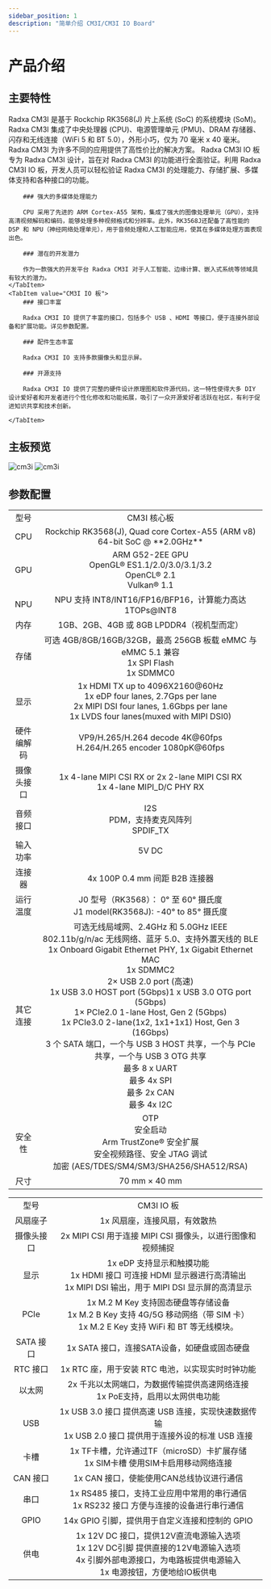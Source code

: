 ```yaml
---
sidebar_position: 1
description: "简单介绍 CM3I/CM3I IO Board"
---
```


# 产品介绍

## 主要特性

<Tabs queryString="model">
    <TabItem value="CM3I 核心板">
        Radxa CM3I 是基于 Rockchip RK3568(J) 片上系统 (SoC) 的系统模块 (SoM)。Radxa CM3I 集成了中央处理器 (CPU)、电源管理单元 (PMU)、DRAM 存储器、闪存和无线连接（WiFi 5 和 BT 5.0），外形小巧，仅为 70 毫米 x 40 毫米。Radxa CM3I 为许多不同的应用提供了高性价比的解决方案。
    </TabItem>
    <TabItem value="CM3I IO 板">
        Radxa CM3I IO 板专为 Radxa CM3I 设计，旨在对 Radxa CM3I 的功能进行全面验证。利用 Radxa CM3I IO 板，开发人员可以轻松验证 Radxa CM3I 的处理能力、存储扩展、多媒体支持和各种接口的功能。
    </TabItem>
</Tabs>

<Tabs queryString="model">
    <TabItem value="CM3I 核心板">

        ### 强大的多媒体处理能力

        CPU 采用了先进的 ARM Cortex-A55 架构，集成了强大的图像处理单元（GPU），支持高清视频解码和编码，能够处理多种视频格式和分辨率。此外，RK3568J还配备了高性能的 DSP 和 NPU（神经网络处理单元），用于音频处理和人工智能应用，使其在多媒体处理方面表现出色。

        ### 潜在的开发潜力

        作为一款强大的开发平台 Radxa CM3I 对于人工智能、边缘计算、嵌入式系统等领域具有较大的潜力。
    </TabItem>
    <TabItem value="CM3I IO 板">
        ### 接口丰富

        Radxa CM3I IO 提供了丰富的接口，包括多个 USB 、HDMI 等接口，便于连接外部设备和扩展功能。详见参数配置。

        ### 配件生态丰富

        Radxa CM3I IO 支持多款摄像头和显示屏。

        ### 开源支持

        Radxa CM3I IO 提供了完整的硬件设计原理图和软件源代码，这一特性使得大多 DIY 设计爱好者和开发者进行个性化修改和功能拓展，吸引了一众开源爱好者活跃在社区，有利于促进知识共享和技术创新。

    </TabItem>

</Tabs>

## 主板预览

<Tabs queryString="model">
    <TabItem value="CM3I 核心板">
        <img src="/img/cm3i/cm3i-overview.webp" alt="cm3i" style={{ width: "80%" }} />
    </TabItem>
    <TabItem value="CM3I IO 板">
        <img src="/img/cm3i/cm3i-io-overview.webp" alt="cm3i" style={{ width: "80%" }} />
    </TabItem>
</Tabs>

## 参数配置

<Tabs queryString="model">
    <TabItem value="CM3I 核心板">
        <table>
            <tr>
                <td align="center">型号</td>
                <td align="center">CM3I 核心板</td>
            </tr>
            <tr>
                <td align="center">CPU</td>
                <td align="center">Rockchip RK3568(J), Quad core Cortex-A55 (ARM v8) 64-bit SoC @ **2.0GHz**</td>
            </tr>
            <tr>
                <td align="center">GPU</td>
                <td align="center">ARM G52-2EE GPU<br/>OpenGL® ES1.1/2.0/3.0/3.1/3.2<br/>OpenCL® 2.1<br/>Vulkan® 1.1</td>
            </tr>
            <tr>
                <td align="center">NPU</td>
                <td align="center">NPU 支持 INT8/INT16/FP16/BFP16，计算能力高达 1TOPs@INT8</td>
            </tr>
            <tr>
                <td align="center">内存</td>
                <td align="center">1GB、2GB、4GB 或 8GB LPDDR4（视机型而定）</td>
            </tr>
            <tr>
                <td align="center">存储</td>
                <td align="center">可选 4GB/8GB/16GB/32GB，最高 256GB 板载 eMMC 与 eMMC 5.1 兼容<br/>1x SPI Flash<br/>1x SDMMC0</td>
            </tr>
            <tr>
                <td align="center">显示</td>
                <td align="center">1x HDMI TX up to 4096X2160@60Hz<br/>1x eDP four lanes, 2.7Gps per lane<br/>2x MIPI DSI four lanes, 1.6Gbps per lane<br/>1x LVDS four lanes(muxed with MIPI DSI0)</td>
            </tr>
            <tr>
                <td align="center">硬件编解码</td>
                <td align="center">VP9/H.265/H.264 decode 4K@60fps<br/>H.264/H.265 encoder 1080pK@60fps</td>
            </tr>
            <tr>
                <td align="center">摄像头接口</td>
                <td align="center">1x 4-lane MIPI CSI RX or 2x 2-lane MIPI CSI RX<br/>1x 4-lane MIPI_D/C PHY RX</td>
            </tr>
            <tr>
                <td align="center">音频接口</td>
                <td align="center">I2S<br/>PDM，支持麦克风阵列<br/>SPDIF_TX</td>
            </tr>
            <tr>
                <td align="center">输入功率</td>
                <td align="center">5V DC</td>
            </tr>
            <tr>
                <td align="center">连接器</td>
                <td align="center">4x 100P 0.4 mm 间距 B2B 连接器</td>
            </tr>
            <tr>
                <td align="center">运行温度</td>
                <td align="center">J0 型号（RK3568）： 0° 至 60° 摄氏度<br/>J1 model(RK3568J): -40° to 85° 摄氏度</td>
            </tr>
            <tr>
                <td align="center">其它连接</td>
                <td align="center">可选无线局域网、2.4GHz 和 5.0GHz IEEE 802.11b/g/n/ac 无线网络、蓝牙 5.0、支持外置天线的 BLE<br/>1x Onboard Gigabit Ethernet PHY, 1x Gigabit Ethernet MAC<br/>1x SDMMC2<br/>2× USB 2.0 port (高速)<br/>1x USB 3.0 HOST port (5Gbps)1 x USB 3.0 OTG port (5Gbps)<br/>1× PCIe2.0 1-lane Host, Gen 2 (5Gbps)<br/>1x PCIe3.0 2-lane(1x2, 1x1+1x1) Host, Gen 3 (16Gbps)<br/>3 个 SATA 端口，一个与 USB 3 HOST 共享，一个与 PCIe 共享，一个与 USB 3 OTG 共享<br/>最多 8 x UART<br/>最多 4x SPI<br/>最多 2x CAN<br/>最多 4x I2C<br/></td>
            </tr>
            <tr>
                <td align="center">安全性</td>
                <td align="center">OTP<br/>安全启动<br/>Arm TrustZone® 安全扩展<br/>安全视频路径、安全 JTAG 调试<br/>加密 (AES/TDES/SM4/SM3/SHA256/SHA512/RSA)</td>
            </tr>
            <tr>
                <td align="center">尺寸</td>
                <td align="center">70 mm × 40 mm </td>
            </tr>
        </table>
    </TabItem>
    <TabItem value="CM3I IO 板">
        <table>
            <tr>
                <td align="center">型号</td>
                <td align="center">CM3I IO 板</td>
            </tr>
            <tr>
                <td align="center">风扇座子</td>
                <td align="center">1x 风扇座，连接风扇，有效散热</td>
            </tr>
            <tr>
                <td align="center">摄像头接口</td>
                <td align="center">2x MIPI CSI 用于连接 MIPI CSI 摄像头，以进行图像和视频捕捉</td>
            </tr>
            <tr>
                <td align="center">显示</td>
                <td align="center">1x eDP 支持显示和触摸功能<br/>1x HDMI 接口 可连接 HDMI 显示器进行高清输出<br/>1x MIPI DSI 输出，用于 MIPI DSI 显示屏的高清显示</td>
            </tr>
            <tr>
                <td align="center">PCIe</td>
                <td align="center">1x M.2 M Key 支持固态硬盘等存储设备<br/>1x M.2 B Key 支持 4G/5G 移动网络（带 SIM 卡）<br/>1x M.2 E Key 支持 WiFi 和 BT 等无线模块。</td>
            </tr>
            <tr>
                <td align="center">SATA 接口</td>
                <td align="center">1x SATA 接口，连接SATA设备，如硬盘或固态硬盘</td>
            </tr>
            <tr>
                <td align="center">RTC 接口</td>
                <td align="center">1x RTC 座，用于安装 RTC 电池，以实现实时时钟功能</td>
            </tr>
            <tr>
                <td align="center">以太网</td>
                <td align="center">2x 千兆以太网端口，为数据传输提供高速网络连接<br/>1x PoE支持，启用以太网供电功能</td>
            </tr>
            <tr>
                <td align="center">USB</td>
                <td align="center">1x USB 3.0 接口 提供高速 USB 连接，实现快速数据传输<br/>1x USB 2.0 接口 提供用于连接外设的标准 USB 连接</td>
            </tr>
            <tr>
                <td align="center">卡槽</td>
                <td align="center">1x TF卡槽，允许通过TF（microSD）卡扩展存储<br/>1x SIM卡槽 使用SIM卡启用移动网络连接</td>
            </tr>
            <tr>
                <td align="center">CAN 接口</td>
                <td align="center">1x CAN 接口，使能使用CAN总线协议进行通信</td>
            </tr>  
            <tr>
                <td align="center">串口</td>
                <td align="center">1x RS485 接口，支持工业应用中常用的串行通信<br/>1x RS232 接口 方便与连接的设备进行串行通信</td>
            </tr>
            <tr>
                <td align="center">GPIO</td>
                <td align="center">14x GPIO 引脚，提供用于自定义连接和控制的 GPIO</td>
            </tr>
            <tr>
                <td align="center">供电</td>
                <td align="center">1x 12V DC 接口，提供12V直流电源输入选项<br/>1x 12V DC引脚 提供直接的12V电源输入选项<br/>4x 引脚外部电源接口，为电路板提供电源输入<br/>1x 电源按钮，方便地给IO板供电</td>
            </tr>
        </table>
    </TabItem>
</Tabs>
